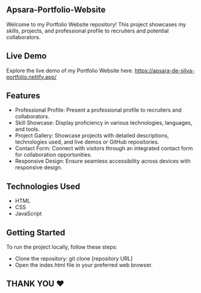 ## Apsara-Portfolio-Website

Welcome to my Portfolio Website repository! This project showcases my skills, projects, and professional profile to recruiters and potential collaborators.

## Live Demo
Explore the live demo of my Portfolio Website here.
https://apsara-de-silva-portfolio.netlify.app/

## Features
- Professional Profile: 
  Present a professional profile to recruiters and collaborators.
- Skill Showcase: 
  Display proficiency in various technologies, languages, and tools.
- Project Gallery:
  Showcase projects with detailed descriptions, technologies used, and live demos or GitHub repositories.
- Contact Form:
  Connect with visitors through an integrated contact form for collaboration opportunities.
- Responsive Design:
  Ensure seamless accessibility across devices with responsive design.

## Technologies Used
- HTML
- CSS
- JavaScript

## Getting Started
To run the project locally, follow these steps:

- Clone the repository: git clone [repository URL]
- Open the index.html file in your preferred web browser.

## THANK YOU ❤️
